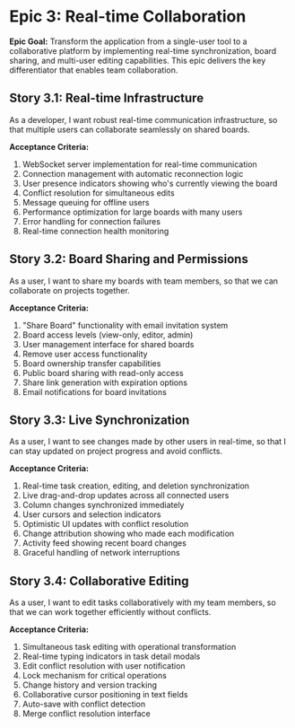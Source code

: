 # Epic 3: Real-time Collaboration

**Epic Goal:** Transform the application from a single-user tool to a collaborative platform by implementing real-time synchronization, board sharing, and multi-user editing capabilities. This epic delivers the key differentiator that enables team collaboration.

## Story 3.1: Real-time Infrastructure
As a developer,
I want robust real-time communication infrastructure,
so that multiple users can collaborate seamlessly on shared boards.

**Acceptance Criteria:**
1. WebSocket server implementation for real-time communication
2. Connection management with automatic reconnection logic
3. User presence indicators showing who's currently viewing the board
4. Conflict resolution for simultaneous edits
5. Message queuing for offline users
6. Performance optimization for large boards with many users
7. Error handling for connection failures
8. Real-time connection health monitoring

## Story 3.2: Board Sharing and Permissions
As a user,
I want to share my boards with team members,
so that we can collaborate on projects together.

**Acceptance Criteria:**
1. "Share Board" functionality with email invitation system
2. Board access levels (view-only, editor, admin)
3. User management interface for shared boards
4. Remove user access functionality
5. Board ownership transfer capabilities
6. Public board sharing with read-only access
7. Share link generation with expiration options
8. Email notifications for board invitations

## Story 3.3: Live Synchronization
As a user,
I want to see changes made by other users in real-time,
so that I can stay updated on project progress and avoid conflicts.

**Acceptance Criteria:**
1. Real-time task creation, editing, and deletion synchronization
2. Live drag-and-drop updates across all connected users
3. Column changes synchronized immediately
4. User cursors and selection indicators
5. Optimistic UI updates with conflict resolution
6. Change attribution showing who made each modification
7. Activity feed showing recent board changes
8. Graceful handling of network interruptions

## Story 3.4: Collaborative Editing
As a user,
I want to edit tasks collaboratively with my team members,
so that we can work together efficiently without conflicts.

**Acceptance Criteria:**
1. Simultaneous task editing with operational transformation
2. Real-time typing indicators in task detail modals
3. Edit conflict resolution with user notification
4. Lock mechanism for critical operations
5. Change history and version tracking
6. Collaborative cursor positioning in text fields
7. Auto-save with conflict detection
8. Merge conflict resolution interface
